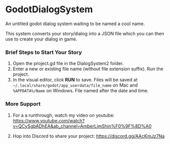 # GodotDialogSystem
An untitled godot dialog system waiting to be named a cool name.

This system converts your story/dialog into a JSON file which you can then use to create your dialog in game.


### Brief Steps to Start Your Story
1. Open the project.gd file in the DialogSystem2 folder.
2. Enter a new or existing file name (without file extension suffix). Run the project.
3. In the visual editor, click **RUN** to save. Files will be saved at ```~/.local/share/godot/app_userdata/file_name``` on Mac and ```%APPDATA%/Name``` on Windows. File named after the date and time.

### More Support
1. For a a runthrough, watch my video on youtube: https://www.youtube.com/watch?v=QCySgbADhEA&ab_channel=AmberLimShin%F0%9F%8D%A0

2. Hop into Discord to share your project: https://discord.gg/AAcKmJz7Na 
